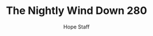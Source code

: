 ---
image: /assets/img/nwd/280_nwd_john_10_10_erv.png
title: The Nightly Wind Down 280
categories:
  - The Nightly Wind Down
author: Hope Staff
notes: The Nightly Wind Down 280
embed: >-
  EMBED_GOES_HERE
transcript: >-
  SOME LINES OF TEXT START HERE
---